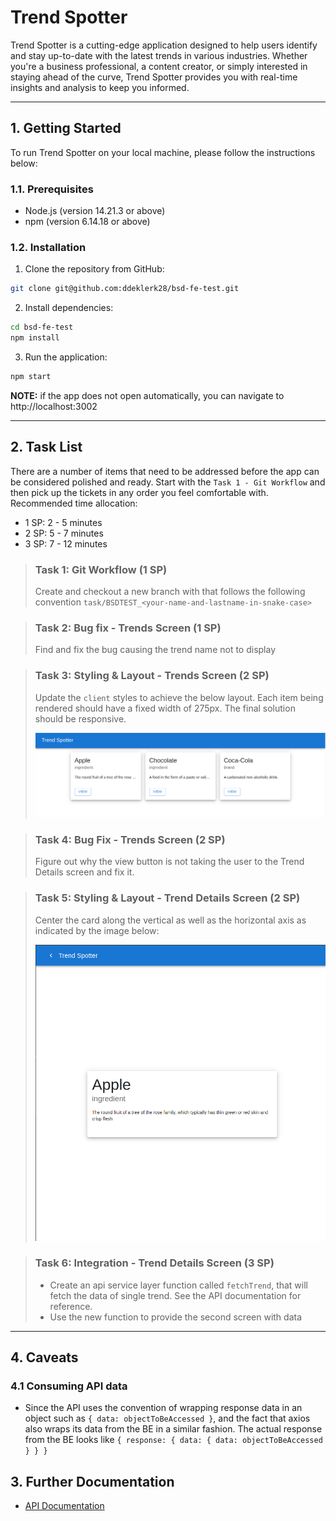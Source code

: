 # Trend Spotter

Trend Spotter is a cutting-edge application designed to help users identify and stay up-to-date with the latest trends in various industries. Whether you're a business professional, a content creator, or simply interested in staying ahead of the curve, Trend Spotter provides you with real-time insights and analysis to keep you informed.

---


## 1. Getting Started

To run Trend Spotter on your local machine, please follow the instructions below:

### 1.1. Prerequisites

- Node.js (version 14.21.3 or above)
- npm (version 6.14.18 or above)

### 1.2. Installation

1. Clone the repository from GitHub:

```bash
git clone git@github.com:ddeklerk28/bsd-fe-test.git
```
2.  Install dependencies:

```bash
cd bsd-fe-test
npm install

```

3. Run the application:
```bash
npm start
```
**NOTE:**  if the app does not open automatically, you can navigate to http://localhost:3002

---
## 2. Task List

There are a number of items that need to be addressed before the app can be considered polished and ready. 
Start with the `Task 1 - Git Workflow` and then pick up the tickets in any order you feel comfortable with.
Recommended time allocation:
- 1 SP: 2 - 5 minutes
- 2 SP: 5 - 7 minutes
- 3 SP: 7 - 12 minutes
>### Task 1: Git Workflow (1 SP)
>Create and checkout a new branch with that follows the following convention `task/BSDTEST_<your-name-and-lastname-in-snake-case>`

>### Task 2: Bug fix - Trends Screen (1 SP)
>Find and fix the bug causing the trend name not to display

>### Task 3: Styling & Layout - Trends Screen (2 SP)
>Update the `client` styles to achieve the below layout. Each item being rendered should have a fixed width of 275px. The final solution should be responsive. 
>
> 
>![alt](./media/responsive-1.png)

>### Task 4: Bug Fix - Trends Screen (2 SP)
>Figure out why the view button is not taking the user to the Trend Details screen and fix it.

>### Task 5: Styling & Layout - Trend Details Screen (2 SP)
>Center the card along the vertical as well as the horizontal axis as indicated by the image below:
>
> 
>![alt](./media/centered.png)

>### Task 6: Integration - Trend Details Screen (3 SP)
>- Create an api service layer function called `fetchTrend`, that will fetch the data of single trend. See the API documentation for reference.
>- Use the new function to provide the second screen with data

---

## 4. Caveats
### 4.1 Consuming API data
- Since the API uses the convention of wrapping response data in an object such as `{ data: objectToBeAccessed }`, and the fact that axios
also wraps its data from the BE in a similar fashion. The actual response from the BE looks like `{ response: { data: { data: objectToBeAccessed } } }`

## 3. Further Documentation
- [API Documentation](./server/API.md)
